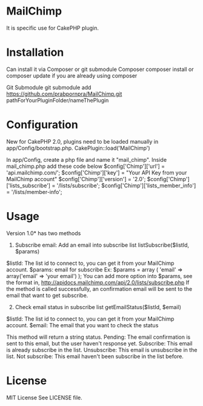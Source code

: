 MailChimp
=========
It is specific use for CakePHP plugin.

Installation
============
Can install it via Composer or git submodule
Composer
  composer install or composer update if you are already using composer

Git Submodule
  git submodule add https://github.com/prabpornpra/MailChimp.git pathForYourPluginFolder/nameThePlugin
  
Configuration
=============
New for CakePHP 2.0, plugins need to be loaded manually in app/Config/bootstrap.php.
  CakePlugin::load('MailChimp')
  
In app/Config, create a php file and name it "mail_chimp". Inside mail_chimp.php add these code below
  $config['Chimp']['url'] = 'api.mailchimp.com/';
  $config['Chimp']['key'] = "Your API Key from your MailChimp account"
  $config['Chimp']['version'] = '2.0';
  $config['Chimp']['lists_subscribe'] = '/lists/subscribe';
  $config['Chimp']['lists_member_info'] = '/lists/member-info';
  
Usage
=====
Version 1.0* has two methods
1. Subscribe email: Add an email into subscribe list
  listSubscribe($listId, $params)

  $listId: The list id to connect to, you can get it from your MailChimp account.
  $params: email for subscribe
    Ex: $params = array (
					'email' => array('email' => 'your email')
				);
	 You can add more option into $params, see the format in, http://apidocs.mailchimp.com/api/2.0/lists/subscribe.php
	 If the method is called successfully, an confirmation email will be sent to the email that want to get subscribe.
	 
2. Check email status in subscribe list
  getEmailStatus($listId, $email) 

  $listId: The list id to connect to, you can get it from your MailChimp account.
  $email: The email that you want to check the status
  
  This method will return a string status.
    Pending: The email confirmation is sent to this email, but the user haven't response yet.
    Subscribe: This email is already subscribe in the list.
    Unsubscribe: This email is unsubscribe in the list.
    Not subscribe: This email haven't been subscribe in the list before.
    
License
=======
MIT License
See LICENSE file.
